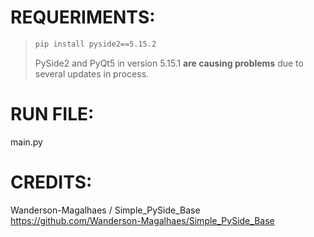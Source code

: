 # REQUERIMENTS:
> ```sh
> pip install pyside2==5.15.2
> ```
> PySide2 and PyQt5 in version 5.15.1 **are causing problems** due to several updates in process.

# RUN FILE:
main.py

# CREDITS:
Wanderson-Magalhaes / Simple_PySide_Base
https://github.com/Wanderson-Magalhaes/Simple_PySide_Base
